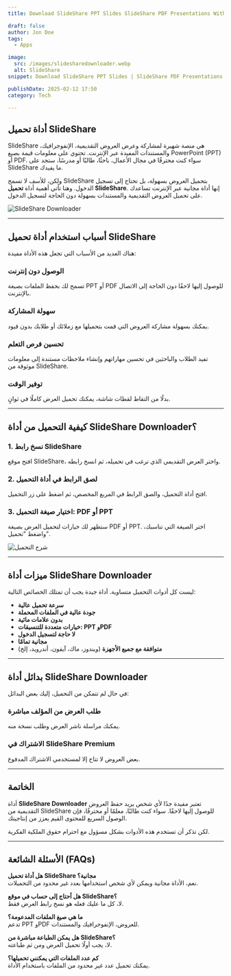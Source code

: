 ```yaml
---
title: Download SlideShare PPT Slides SlideShare PDF Presentations Without Login

draft: false
author: Jon Doe 
tags:
  - Apps

image:
  src: /images/slidesharedownloader.webp
  alt: SlideShare
snippet: Download SlideShare PPT Slides | SlideShare PDF Presentations | Easy SlideShare Downloader Without Login

publishDate: 2025-02-12 17:50
category: Tech

---
```


## **أداة تحميل SlideShare**

SlideShare هي منصة شهيرة لمشاركة وعرض العروض التقديمية، الإنفوجرافيك، والمستندات المفيدة عبر الإنترنت. تحتوي على معلومات قيمة بصيغ PowerPoint (PPT) أو PDF. سواء كنت محترفًا في مجال الأعمال، باحثًا، طالبًا أو مدرسًا، ستجد على SlideShare ما يفيدك.

ولكن، للأسف لا تسمح SlideShare بتحميل العروض بسهولة، بل تحتاج إلى تسجيل الدخول. وهنا تأتي أهمية أداة **تحميل SlideShare**. إنها أداة مجانية عبر الإنترنت تساعدك على تحميل العروض التقديمية والمستندات بسهولة دون الحاجة لتسجيل الدخول.

![SlideShare Downloader](/images/slideshare.webp "SlideShare Downloader")

---

## **أسباب استخدام أداة تحميل SlideShare**

هناك العديد من الأسباب التي تجعل هذه الأداة مفيدة:

### **الوصول دون إنترنت**
تسمح لك بحفظ الملفات بصيغة PPT أو PDF للوصول إليها لاحقًا دون الحاجة إلى الاتصال بالإنترنت.

### **سهولة المشاركة**
يمكنك بسهولة مشاركة العروض التي قمت بتحميلها مع زملائك أو طلابك بدون قيود.

### **تحسين فرص التعلم**
تفيد الطلاب والباحثين في تحسين مهاراتهم وإنشاء ملاحظات مستندة إلى معلومات موثوقة من SlideShare.

### **توفير الوقت**
بدلًا من التقاط لقطات شاشة، يمكنك تحميل العرض كاملًا في ثوانٍ.

---

## **كيفية التحميل من أداة SlideShare Downloader؟**

### **1. نسخ رابط SlideShare**
افتح موقع SlideShare، واختر العرض التقديمي الذي ترغب في تحميله، ثم انسخ رابطه.

### **2. لصق الرابط في أداة التحميل**
افتح أداة التحميل، والصق الرابط في المربع المخصص، ثم اضغط على زر التحميل.

### **3. اختيار صيغة التحميل: PDF أو PPT**
ستظهر لك خيارات لتحميل العرض بصيغة PDF أو PPT. اختر الصيغة التي تناسبك، واضغط "تحميل".

![شرح التحميل](/images/how-to-download.webp "SlideShare Downloader")

---

## **ميزات أداة SlideShare Downloader**

ليست كل أدوات التحميل متساوية. أداة جيدة يجب أن تمتلك الخصائص التالية:

- **سرعة تحميل عالية**  
- **جودة عالية في الملفات المحملة**  
- **بدون علامات مائية**  
- **خيارات متعددة للتنسيقات: PPT وPDF**  
- **لا حاجة لتسجيل الدخول**  
- **مجانية تمامًا**  
- **متوافقة مع جميع الأجهزة** (ويندوز، ماك، آيفون، أندرويد، إلخ)

---

## **بدائل أداة SlideShare Downloader**

في حال لم تتمكن من التحميل، إليك بعض البدائل:

### **طلب العرض من المؤلف مباشرة**
يمكنك مراسلة ناشر العرض وطلب نسخة منه.

### **الاشتراك في SlideShare Premium**
بعض العروض لا تتاح إلا لمستخدمي الاشتراك المدفوع.

---

## **الخاتمة**

أداة **SlideShare Downloader** تعتبر مفيدة جدًا لأي شخص يريد حفظ العروض التقديمية من SlideShare للوصول إليها لاحقًا. سواء كنت طالبًا، معلمًا أو محترفًا، فإن الوصول السريع للمحتوى القيم يعزز من إنتاجيتك.

لكن تذكر أن تستخدم هذه الأدوات بشكل مسؤول مع احترام حقوق الملكية الفكرية.

---

## **الأسئلة الشائعة (FAQs)**

**هل أداة تحميل SlideShare مجانية؟**  
نعم، الأداة مجانية ويمكن لأي شخص استخدامها بعدد غير محدود من التحميلات.

**هل أحتاج إلى حساب في موقع SlideShare؟**  
لا، كل ما عليك فعله هو نسخ رابط العرض فقط.

**ما هي صيغ الملفات المدعومة؟**  
تدعم PPT وPDF للعروض، الإنفوجرافيك والمستندات.

**هل يمكن الطباعة مباشرة من SlideShare؟**  
لا، يجب أولًا تحميل العرض ومن ثم طباعته.

**كم عدد الملفات التي يمكنني تحميلها؟**  
يمكنك تحميل عدد غير محدود من الملفات باستخدام الأداة.


